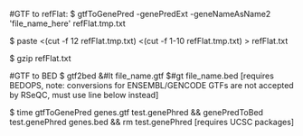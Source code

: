 #GTF to refFlat:
$ gtfToGenePred -genePredExt -geneNameAsName2 'file_name_here' refFlat.tmp.txt

$ paste <(cut -f 12 refFlat.tmp.txt) <(cut -f 1-10 refFlat.tmp.txt) > refFlat.txt

$ gzip refFlat.txt

#GTF to BED
$ gtf2bed &#lt file_name.gtf $#gt file_name.bed 
[requires BEDOPS, note: conversions for ENSEMBL/GENCODE GTFs are not accepted by RSeQC, must use line below instead]

$ time gtfToGenePred genes.gtf test.genePhred && genePredToBed test.genePhred genes.bed && rm test.genePhred
[requires UCSC packages]
